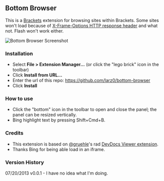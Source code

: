 ## Bottom Browser

This is a [Brackets](http://brackets.io) extension for browsing sites within Brackets. Some sites won't load because of [X-Frame-Options HTTP response header](https://developer.mozilla.org/en-US/docs/HTTP/X-Frame-Options?redirectlocale=en-US&redirectslug=The_X-FRAME-OPTIONS_response_header) and what not. Flash won't work either.

![Bottom Browser Screenshot](http://f.cl.ly/items/0v3Y252o1g3y1y1O0q3p/Screen%20Shot%202013-07-22%20at%207.36.45%20PM.png)

### Installation

* Select **File > Extension Manager...** (or click the "lego brick" icon in the toolbar)
* Click **Install from URL...**
* Enter the url of this repo: https://github.com/larz0/bottom-browser
* Click **Install**

### How to use

* Click the "bottom" icon in the toolbar to open and close the panel; the panel can be resized vertically.
* Bing highlight text by pressing Shift+Cmd+B.

### Credits

* This extension is based on [@gruehle](https://github.com/gruehle)'s rad [DevDocs Viewer extension](https://github.com/gruehle/dev-docs-viewer).
* Thanks Bing for being able load in an iframe.

### Version History

07/20/2013 v0.0.1 - I have no idea what I'm doing.
